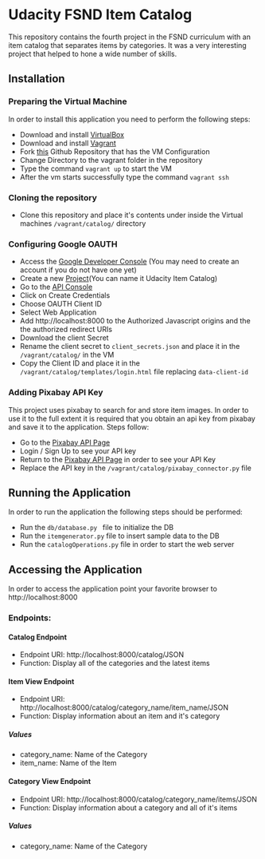 # Udacity FSND Item Catalog

This repository contains the fourth project in the FSND curriculum with an item catalog that separates items by categories. It was a very interesting project that helped to hone a wide number of skills.

## Installation

### Preparing the Virtual Machine

In order to install this application you need to perform the following steps:

* Download and install [VirtualBox](https://www.virtualbox.org/wiki/Download_Old_Builds_5_1)
* Download and install [Vagrant](https://www.vagrantup.com/downloads.html)
* Fork [this](https://github.com/udacity/fullstack-nanodegree-vm) Github Repository that has the VM Configuration
* Change Directory to the vagrant folder in the repository
* Type the command `vagrant up` to start the VM
* After the vm starts successfully type the command `vagrant ssh`


### Cloning the repository

* Clone this repository and place it's contents under inside the Virtual machines `/vagrant/catalog/` directory

### Configuring Google OAUTH

* Access the [Google Developer Console](https://console.developers.google.com) (You may need to create an account if you do not have one yet)
* Create a new [Project](https://console.developers.google.com/projectcreate?)(You can name it Udacity Item Catalog)
* Go to the [API Console](https://console.developers.google.com/apis/credentials)
* Click on Create Credentials
* Choose OAUTH Client ID
* Select Web Application
* Add http://localhost:8000 to the Authorized Javascript origins and the the authorized redirect URIs
* Download the client Secret
* Rename the client secret to `client_secrets.json` and place it in the `/vagrant/catalog/` in the VM
* Copy the Client ID and place it in the `/vagrant/catalog/templates/login.html` file replacing `data-client-id`

### Adding Pixabay API Key

This project uses pixabay to search for and store item images. In order to use it to the full extent it is required that you obtain an api key from pixabay and save it to the application. Steps follow:

* Go to the [Pixabay API Page](https://pixabay.com/api/docs/
)
* Login / Sign Up to see your API key
* Return to the [Pixabay API Page](https://pixabay.com/api/docs/
) in order to see your API Key
* Replace the API key in the `/vagrant/catalog/pixabay_connector.py` file


## Running the Application

In order to run the application the following steps should be performed:

* Run the `db/database.py ` file to initialize the DB
* Run the `itemgenerator.py` file to insert sample data to the DB
* Run the `catalogOperations.py` file in order to start the web server

## Accessing the Application

In order to access the application point your favorite browser to http://localhost:8000

### Endpoints:

#### Catalog Endpoint

* Endpoint URI: http://localhost:8000/catalog/JSON
* Function: Display all of the categories and the latest items

#### Item View Endpoint

* Endpoint URI: http://localhost:8000/catalog/category_name/item_name/JSON
* Function: Display information about an item and it's category

##### Values

* category_name: Name of the Category
* item_name: Name of the Item

#### Category View Endpoint

* Endpoint URI: http://localhost:8000/catalog/category_name/items/JSON
* Function: Display information about a category and all of it's items

##### Values

* category_name: Name of the Category

